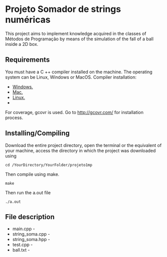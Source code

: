 # Projeto Somador de strings numéricas

This project aims to implement knowledge acquired in the classes of Métodos de Programação by means of the simulation of the fall of a ball inside a 2D box.

## Requirements

You must have a C ++ compiler installed on the machine.
The operating system can be Linux, Windows or MacOS.
Compiler installation:
- [Windows.](https://cs.calvin.edu/courses/cs/112/resources/installingEclipse/cygwin/)
- [Mac.](https://www.mkyong.com/mac/how-to-install-gcc-compiler-on-mac-os-x/)
- [Linux.](https://askubuntu.com/questions/348654/how-to-install-g-compiler)
-
For coverage, gcovr is used. Go to http://gcovr.com/ for installation process.

## Installing/Compiling

Download the entire project directory, open the terminal or the equivalent of your machine, access the directory in which the project was downloaded using

```
cd /YourDirectory/YourFolder/projeto1mp
```
Then compile using make.

```
make
```
Then run the a.out file

```
./a.out
```

## File description

- main.cpp - 
- string_soma.cpp -
- string_soma.hpp -
- test.cpp -
- ball.txt -
